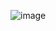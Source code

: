 ![image](https://user-images.githubusercontent.com/83244882/222449378-e310f362-ba46-403a-b3d8-f84ecb6cbc9e.png)
